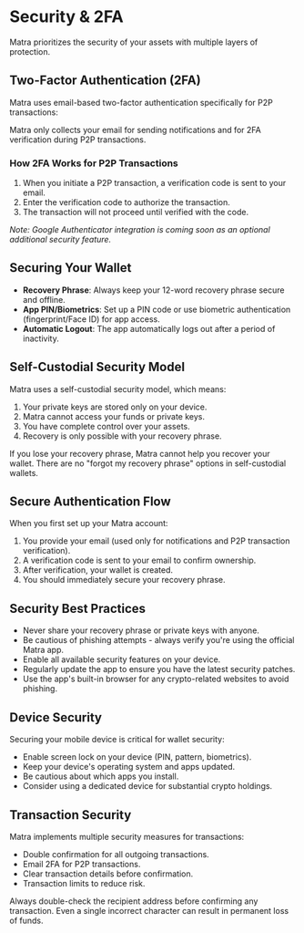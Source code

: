 # Security & 2FA
Matra prioritizes the security of your assets with multiple layers of protection.

## Two-Factor Authentication (2FA)
Matra uses email-based two-factor authentication specifically for P2P transactions:

<div class="callout note">
  <p>Matra only collects your email for sending notifications and for 2FA verification during P2P transactions.</p>
</div>

### How 2FA Works for P2P Transactions

1. When you initiate a P2P transaction, a verification code is sent to your email.
2. Enter the verification code to authorize the transaction.
3. The transaction will not proceed until verified with the code.

*Note: Google Authenticator integration is coming soon as an optional additional security feature.*

## Securing Your Wallet

- **Recovery Phrase**: Always keep your 12-word recovery phrase secure and offline.
- **App PIN/Biometrics**: Set up a PIN code or use biometric authentication (fingerprint/Face ID) for app access.
- **Automatic Logout**: The app automatically logs out after a period of inactivity.

## Self-Custodial Security Model

Matra uses a self-custodial security model, which means:

1. Your private keys are stored only on your device.
2. Matra cannot access your funds or private keys.
3. You have complete control over your assets.
4. Recovery is only possible with your recovery phrase.

<div class="callout warning">
  <p>If you lose your recovery phrase, Matra cannot help you recover your wallet. There are no "forgot my recovery phrase" options in self-custodial wallets.</p>
</div>

## Secure Authentication Flow

When you first set up your Matra account:

1. You provide your email (used only for notifications and P2P transaction verification).
2. A verification code is sent to your email to confirm ownership.
3. After verification, your wallet is created.
4. You should immediately secure your recovery phrase.

## Security Best Practices
- Never share your recovery phrase or private keys with anyone.
- Be cautious of phishing attempts - always verify you're using the official Matra app.
- Enable all available security features on your device.
- Regularly update the app to ensure you have the latest security patches.
- Use the app's built-in browser for any crypto-related websites to avoid phishing.

## Device Security
Securing your mobile device is critical for wallet security:

- Enable screen lock on your device (PIN, pattern, biometrics).
- Keep your device's operating system and apps updated.
- Be cautious about which apps you install.
- Consider using a dedicated device for substantial crypto holdings.

## Transaction Security
Matra implements multiple security measures for transactions:

- Double confirmation for all outgoing transactions.
- Email 2FA for P2P transactions.
- Clear transaction details before confirmation.
- Transaction limits to reduce risk.

<div class="callout tip">
  <p>Always double-check the recipient address before confirming any transaction. Even a single incorrect character can result in permanent loss of funds.</p>
</div> 